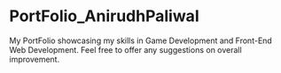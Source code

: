 # PortFolio_AnirudhPaliwal
My PortFolio showcasing my skills in Game Development and Front-End Web Development. Feel free to offer any suggestions on overall improvement.
